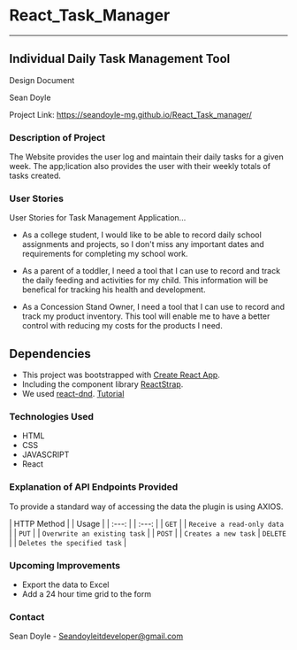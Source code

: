 # React_Task_Manager

---
## Individual Daily Task Management Tool  

Design Document

Sean Doyle

Project Link: https://seandoyle-mg.github.io/React_Task_manager/

### Description of Project

The Website provides the user log and maintain their daily tasks for a given week.  The app;lication also provides the user with their weekly totals of tasks created.

### User Stories

User Stories for Task Management Application...

-	As a college student, I would like to be able to record daily school assignments and projects, so I don't miss any important dates and requirements for completing my school work. 

-	As a parent of a toddler, I need a tool that I can use to record and track the daily feeding and activities for my child. This information will be benefical for tracking his health and development.

-	As a Concession Stand Owner, I need a tool that I can use to record and track my product inventory.  This tool will enable me to have a better control with reducing my costs for the products I need. 

## Dependencies

- This project was bootstrapped with [Create React App](https://github.com/facebook/create-react-app).
- Including the component library [ReactStrap](https://reactstrap.github.io/?path=/story/home-installation--page).
- We used [react-dnd](https://react-dnd.github.io/react-dnd/about). [Tutorial](https://react-dnd.github.io/react-dnd/docs/tutorial)

### Technologies Used
- HTML
- CSS
- JAVASCRIPT
- React

### Explanation of API Endpoints Provided
To provide a standard way of accessing the data the plugin is using AXIOS.

| HTTP Method | |	Usage |
|  :---:      | |  :---:  |
| `GET`       |	|  `Receive a read-only data` |
| `PUT`       | |  `Overwrite an existing task` |
| `POST`      | |  `Creates a new task`
| `DELETE`    | |  `Deletes the specified task` |

### Upcoming Improvements  
- Export the data to Excel
- Add a 24 hour time grid to the form

### Contact
Sean Doyle - Seandoyleitdeveloper@gmail.com

